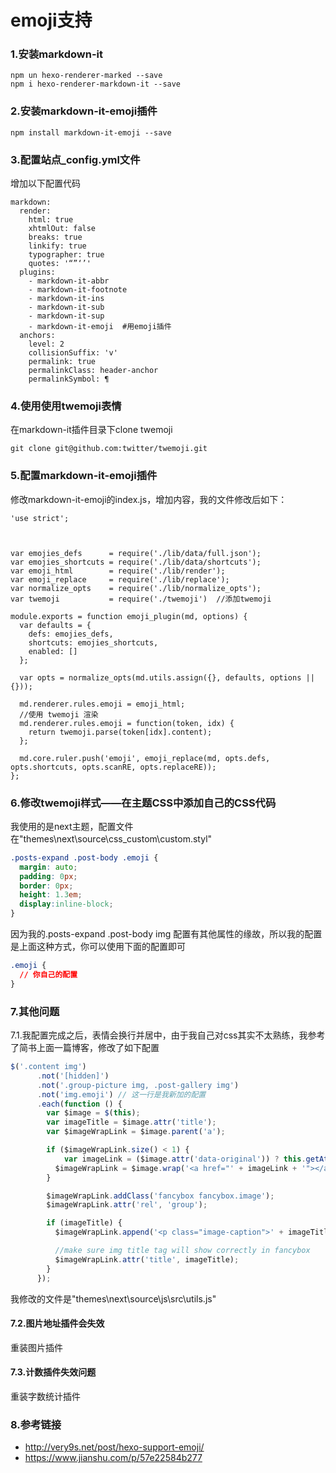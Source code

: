 # emoji支持

### 1.安装markdown-it
```sbtshell
npm un hexo-renderer-marked --save
npm i hexo-renderer-markdown-it --save
```
### 2.安装markdown-it-emoji插件
```sbtshell
npm install markdown-it-emoji --save
```
### 3.配置站点_config.yml文件

增加以下配置代码
```sbtshell
markdown:
  render:
    html: true
    xhtmlOut: false
    breaks: true
    linkify: true
    typographer: true
    quotes: '“”‘’'
  plugins:
    - markdown-it-abbr
    - markdown-it-footnote
    - markdown-it-ins
    - markdown-it-sub
    - markdown-it-sup
    - markdown-it-emoji  #用emoji插件
  anchors:
    level: 2
    collisionSuffix: 'v'
    permalink: true
    permalinkClass: header-anchor
    permalinkSymbol: ¶
```
### 4.使用使用twemoji表情

在markdown-it插件目录下clone twemoji
```sbtshell
git clone git@github.com:twitter/twemoji.git
```
### 5.配置markdown-it-emoji插件

修改markdown-it-emoji的index.js，增加内容，我的文件修改后如下：
```text
'use strict';



var emojies_defs      = require('./lib/data/full.json');
var emojies_shortcuts = require('./lib/data/shortcuts');
var emoji_html        = require('./lib/render');
var emoji_replace     = require('./lib/replace');
var normalize_opts    = require('./lib/normalize_opts');
var twemoji           = require('./twemoji')  //添加twemoji

module.exports = function emoji_plugin(md, options) {
  var defaults = {
    defs: emojies_defs,
    shortcuts: emojies_shortcuts,
    enabled: []
  };

  var opts = normalize_opts(md.utils.assign({}, defaults, options || {}));

  md.renderer.rules.emoji = emoji_html;
  //使用 twemoji 渲染
  md.renderer.rules.emoji = function(token, idx) {
    return twemoji.parse(token[idx].content);
  };

  md.core.ruler.push('emoji', emoji_replace(md, opts.defs, opts.shortcuts, opts.scanRE, opts.replaceRE));
};
```

### 6.修改twemoji样式——在主题CSS中添加自己的CSS代码

我使用的是next主题，配置文件在"themes\next\source\css\_custom\custom.styl"
```css
.posts-expand .post-body .emoji {
  margin: auto;
  padding: 0px;
  border: 0px;
  height: 1.3em;
  display:inline-block;
}
```
因为我的.posts-expand .post-body img 配置有其他属性的缘故，所以我的配置是上面这种方式，你可以使用下面的配置即可
```css
.emoji {
  // 你自己的配置
}
```
### 7.其他问题

7.1.我配置完成之后，表情会换行并居中，由于我自己对css其实不太熟练，我参考了简书上面一篇博客，修改了如下配置
```js
$('.content img')
      .not('[hidden]')
      .not('.group-picture img, .post-gallery img')
	  .not('img.emoji') // 这一行是我新加的配置
      .each(function () {
        var $image = $(this);
        var imageTitle = $image.attr('title');
        var $imageWrapLink = $image.parent('a');

        if ($imageWrapLink.size() < 1) {
	        var imageLink = ($image.attr('data-original')) ? this.getAttribute('data-original') : this.getAttribute('src');
          $imageWrapLink = $image.wrap('<a href="' + imageLink + '"></a>').parent('a');
        }

        $imageWrapLink.addClass('fancybox fancybox.image');
        $imageWrapLink.attr('rel', 'group');

        if (imageTitle) {
          $imageWrapLink.append('<p class="image-caption">' + imageTitle + '</p>');

          //make sure img title tag will show correctly in fancybox
          $imageWrapLink.attr('title', imageTitle);
        }
      });
```
我修改的文件是"themes\next\source\js\src\utils.js"

#### 7.2.图片地址插件会失效
重装图片插件
#### 7.3.计数插件失效问题
重装字数统计插件

### 8.参考链接

- http://very9s.net/post/hexo-support-emoji/
- https://www.jianshu.com/p/57e22584b277

